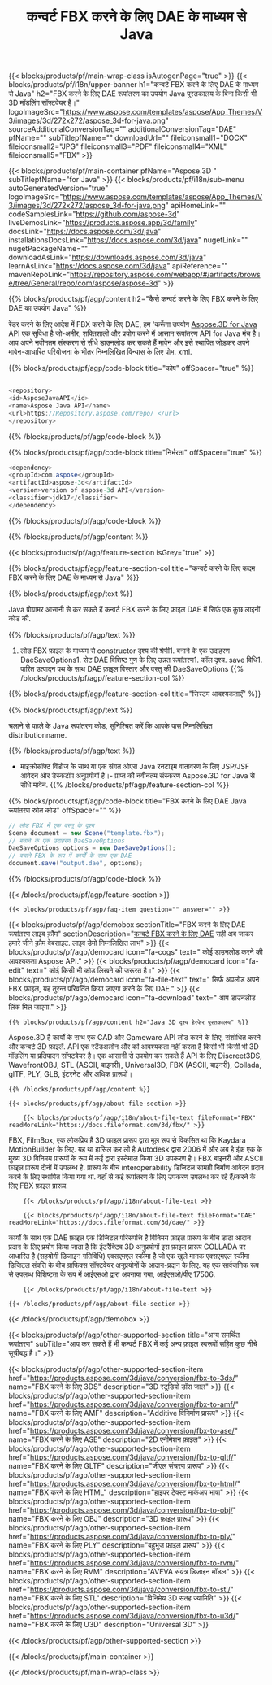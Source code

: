 ﻿---
title: कन्वर्ट FBX करने के लिए DAE के माध्यम से Java 
weight: 1930
url: /hi/java/conversion/fbx-to-dae/ 
description: नमूना Java रूपांतरण के लिए कोड FBX प्रारूप करने के लिए DAE फ़ाइल. उपयोग इस उदाहरण कोड कन्वर्ट करने के लिए FBX करने के लिए DAE के भीतर किसी भी वेब या डेस्कटॉप Java आधारित आवेदन है।
---
{{< blocks/products/pf/main-wrap-class isAutogenPage="true" >}}
{{< blocks/products/pf/i18n/upper-banner h1="कन्वर्ट FBX करने के लिए DAE के माध्यम से Java" h2="FBX करने के लिए DAE रूपांतरण का उपयोग Java पुस्तकालय के बिना किसी भी 3D मॉडलिंग सॉफ्टवेयर है।" logoImageSrc="https://www.aspose.com/templates/aspose/App_Themes/V3/images/3d/272x272/aspose_3d-for-java.png" sourceAdditionalConversionTag="" additionalConversionTag="DAE" pfName="" subTitlepfName="" downloadUrl="" fileiconsmall1="DOCX" fileiconsmall2="JPG" fileiconsmall3="PDF" fileiconsmall4="XML" fileiconsmall5="FBX" >}}

{{< blocks/products/pf/main-container pfName="Aspose.3D " subTitlepfName="for Java" >}}
{{< blocks/products/pf/i18n/sub-menu autoGeneratedVersion="true" logoImageSrc="https://www.aspose.com/templates/aspose/App_Themes/V3/images/3d/272x272/aspose_3d-for-java.png" apiHomeLink="" codeSamplesLink="https://github.com/aspose-3d" liveDemosLink="https://products.aspose.app/3d/family" docsLink="https://docs.aspose.com/3d/java" installationsDocsLink="https://docs.aspose.com/3d/java" nugetLink="" nugetPackageName="" downloadAsLink="https://downloads.aspose.com/3d/java" learnAsLink="https://docs.aspose.com/3d/java" apiReference="" mavenRepoLink="https://repository.aspose.com/webapp/#/artifacts/browse/tree/General/repo/com/aspose/aspose-3d" >}}

{{% blocks/products/pf/agp/content h2="कैसे कन्वर्ट करने के लिए FBX करने के लिए DAE का उपयोग Java" %}}

 रेंडर करने के लिए आदेश में FBX करने के लिए DAE, हम 'करूँगा उपयोग
 [Aspose.3D for Java](https://products.aspose.com/3d/java) 
 API एक सुविधा है जो-अमीर, शक्तिशाली और प्रयोग करने में आसान रूपांतरण API for Java मंच है। आप अपने नवीनतम संस्करण से सीधे डाउनलोड कर सकते हैं
 [मावेन](https://repository.aspose.com/webapp/#/artifacts/browse/tree/General/repo/com/aspose/aspose-3d) 
 और इसे स्थापित जोड़कर अपने मावेन-आधारित परियोजना के भीतर निम्नलिखित विन्यास के लिए पोम. xml.

{{% blocks/products/pf/agp/code-block title="कोष" offSpacer="true" %}}

```cs

<repository>
<id>AsposeJavaAPI</id>
<name>Aspose Java API</name>
<url>https://Repository.aspose.com/repo/ </url>
</repository>


```

{{% /blocks/products/pf/agp/code-block %}}

{{% blocks/products/pf/agp/code-block title="निर्भरता" offSpacer="true" %}}

```cs
<dependency>
<groupId>com.aspose</groupId>
<artifactId>aspose-3d</artifactId>
<version>version of aspose-3d API</version>
<classifier>jdk17</classifier>
</dependency>


```

{{% /blocks/products/pf/agp/code-block %}}

{{% /blocks/products/pf/agp/content %}}

{{< blocks/products/pf/agp/feature-section isGrey="true" >}}

{{% blocks/products/pf/agp/feature-section-col title="कन्वर्ट करने के लिए कदम FBX करने के लिए DAE के माध्यम से Java" %}}

{{% blocks/products/pf/agp/text %}}

 Java प्रोग्रामर आसानी से कर सकते हैं कन्वर्ट FBX करने के लिए फ़ाइल DAE में सिर्फ एक कुछ लाइनों कोड की.

{{% /blocks/products/pf/agp/text %}}

1. लोड FBX फ़ाइल के माध्यम से constructor दृश्य की श्रेणी1. बनाने के एक उदाहरण DaeSaveOptions1. सेट DAE विशिष्ट गुण के लिए उन्नत रूपांतरण1. कॉल दृश्य. save विधि1. पारित उत्पादन पथ के साथ DAE फ़ाइल विस्तार और वस्तु की DaeSaveOptions
{{% /blocks/products/pf/agp/feature-section-col %}}

{{% blocks/products/pf/agp/feature-section-col title="सिस्टम आवश्यकताएँ" %}}

{{% blocks/products/pf/agp/text %}}

 चलाने से पहले के Java रूपांतरण कोड, सुनिश्चित करें कि आपके पास निम्नलिखित distributionname.

{{% /blocks/products/pf/agp/text %}}

- माइक्रोसॉफ्ट विंडोज के साथ या एक संगत ओएस Java रनटाइम वातावरण के लिए JSP/JSF आवेदन और डेस्कटॉप अनुप्रयोगों है।- प्राप्त की नवीनतम संस्करण Aspose.3D for Java से सीधे मावेन.
{{% /blocks/products/pf/agp/feature-section-col %}}

{{% blocks/products/pf/agp/code-block title="FBX करने के लिए DAE Java रूपांतरण स्रोत कोड" offSpacer="" %}}

```cs
// लोड FBX में एक वस्तु के दृश्य 
Scene document = new Scene("template.fbx");
// बनाने के एक उदाहरण DaeSaveOptions 
DaeSaveOptions options = new DaeSaveOptions();
// बचाने FBX के रूप में कार्यों के साथ एक DAE 
document.save("output.dae", options);   


```

{{% /blocks/products/pf/agp/code-block %}}

{{< /blocks/products/pf/agp/feature-section >}}

    {{< blocks/products/pf/agp/faq-item question="" answer="" >}}
 

<!-- aboutfile Starts -->

{{< blocks/products/pf/agp/demobox sectionTitle="FBX करने के लिए DAE रूपांतरण लाइव क़ौम" sectionDescription="[कन्वर्ट FBX करने के लिए DAE](https://products.aspose.app/3d/conversion/fbx-to-dae) सही अब जाकर हमारे जीने क़ौम वेबसाइट. लाइव डेमो निम्नलिखित लाभ" >}}
        {{< blocks/products/pf/agp/democard icon="fa-cogs" text=" कोई डाउनलोड करने की आवश्यकता Aspose API." >}}
        {{< blocks/products/pf/agp/democard icon="fa-edit" text=" कोई किसी भी कोड लिखने की जरूरत है।" >}}
        {{< blocks/products/pf/agp/democard icon="fa-file-text" text=" सिर्फ अपलोड अपने FBX फ़ाइल, यह तुरन्त परिवर्तित किया जाएगा करने के लिए DAE." >}}
        {{< blocks/products/pf/agp/democard icon="fa-download" text=" आप डाउनलोड लिंक मिल जाएगा." >}}

    {{% blocks/products/pf/agp/content h2="Java 3D दृश्य हेरफेर पुस्तकालय" %}}

 Aspose.3D है कार्यों के साथ एक CAD और Gameware API लोड करने के लिए, संशोधित करने और कन्वर्ट 3D फ़ाइलें. API एक स्टैंडअलोन और की आवश्यकता नहीं करता है किसी भी किसी भी 3D मॉडलिंग या प्रतिपादन सॉफ्टवेयर है। एक आसानी से उपयोग कर सकते हैं API के लिए Discreet3DS, WavefrontOBJ, STL (ASCII, बाइनरी), Universal3D, FBX (ASCII, बाइनरी), Collada, glTF, PLY, GLB, इंटरनेट और अधिक प्रारूपों। 



    {{% /blocks/products/pf/agp/content %}}

    {{< blocks/products/pf/agp/about-file-section >}}

        {{< blocks/products/pf/agp/i18n/about-file-text fileFormat="FBX" readMoreLink="https://docs.fileformat.com/3d/fbx/" >}}

FBX, FilmBox, एक लोकप्रिय है 3D फ़ाइल प्रारूप द्वारा मूल रूप से विकसित था कि Kaydara MotionBuilder के लिए. यह था हासिल कर ली है Autodesk द्वारा 2006 में और अब है इंक एक के मुख्य 3D विनिमय प्रारूपों के रूप में कई द्वारा इस्तेमाल किया 3D उपकरण है। FBX बाइनरी और ASCII फ़ाइल प्रारूप दोनों में उपलब्ध है. प्रारूप के बीच interoperability डिजिटल सामग्री निर्माण आवेदन प्रदान करने के लिए स्थापित किया गया था. वहाँ से कई रूपांतरण के लिए उपकरण उपलब्ध कर रहे हैं/करने के लिए FBX फ़ाइल प्रारूप.


        {{< /blocks/products/pf/agp/i18n/about-file-text >}}

        {{< blocks/products/pf/agp/i18n/about-file-text fileFormat="DAE" readMoreLink="https://docs.fileformat.com/3d/dae/" >}}

कार्यों के साथ एक DAE फ़ाइल एक डिजिटल परिसंपत्ति है विनिमय फ़ाइल प्रारूप के बीच डाटा आदान प्रदान के लिए प्रयोग किया जाता है कि इंटरैक्टिव 3D अनुप्रयोगों इस फ़ाइल प्रारूप COLLADA पर आधारित है (सहयोगी डिजाइन गतिविधि) एक्सएमएल स्कीमा है जो एक खुले मानक एक्सएमएल स्कीमा डिजिटल संपत्ति के बीच ग्राफिक्स सॉफ्टवेयर अनुप्रयोगों के आदान-प्रदान के लिए. यह एक सार्वजनिक रूप से उपलब्ध विशिष्टता के रूप में आईएसओ द्वारा अपनाया गया, आईएसओ/पीए 17506.


        {{< /blocks/products/pf/agp/i18n/about-file-text >}}

    {{< /blocks/products/pf/agp/about-file-section >}}

{{< /blocks/products/pf/agp/demobox >}}

<!-- aboutfile Ends -->

{{< blocks/products/pf/agp/other-supported-section title="अन्य समर्थित रूपांतरण" subTitle="आप कर सकते हैं भी कन्वर्ट FBX में कई अन्य फ़ाइल स्वरूपों सहित कुछ नीचे सूचीबद्ध है।" >}}

{{< blocks/products/pf/agp/other-supported-section-item href="https://products.aspose.com/3d/java/conversion/fbx-to-3ds/" name="FBX करने के लिए 3DS" description="3D स्टूडियो डॉस जाल" >}}
{{< blocks/products/pf/agp/other-supported-section-item href="https://products.aspose.com/3d/java/conversion/fbx-to-amf/" name="FBX करने के लिए AMF" description="Additive विनिर्माण प्रारूप" >}}
{{< blocks/products/pf/agp/other-supported-section-item href="https://products.aspose.com/3d/java/conversion/fbx-to-ase/" name="FBX करने के लिए ASE" description="2D एनीमेशन फ़ाइल" >}}
{{< blocks/products/pf/agp/other-supported-section-item href="https://products.aspose.com/3d/java/conversion/fbx-to-gltf/" name="FBX करने के लिए GLTF" description="जीएल संचरण प्रारूप" >}}
{{< blocks/products/pf/agp/other-supported-section-item href="https://products.aspose.com/3d/java/conversion/fbx-to-html/" name="FBX करने के लिए HTML" description="हाइपर टेक्स्ट मार्कअप भाषा" >}}
{{< blocks/products/pf/agp/other-supported-section-item href="https://products.aspose.com/3d/java/conversion/fbx-to-obj/" name="FBX करने के लिए OBJ" description="3D फ़ाइल प्रारूप" >}}
{{< blocks/products/pf/agp/other-supported-section-item href="https://products.aspose.com/3d/java/conversion/fbx-to-ply/" name="FBX करने के लिए PLY" description="बहुभुज फ़ाइल प्रारूप" >}}
{{< blocks/products/pf/agp/other-supported-section-item href="https://products.aspose.com/3d/java/conversion/fbx-to-rvm/" name="FBX करने के लिए RVM" description="AVEVA संयंत्र डिजाइन मॉडल" >}}
{{< blocks/products/pf/agp/other-supported-section-item href="https://products.aspose.com/3d/java/conversion/fbx-to-stl/" name="FBX करने के लिए STL" description="विनिमेय 3D सतह ज्यामिति" >}}
{{< blocks/products/pf/agp/other-supported-section-item href="https://products.aspose.com/3d/java/conversion/fbx-to-u3d/" name="FBX करने के लिए U3D" description="Universal 3D" >}}

{{< /blocks/products/pf/agp/other-supported-section >}}

{{< /blocks/products/pf/main-container >}}
    
{{< /blocks/products/pf/main-wrap-class >}}